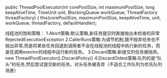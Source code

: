 public ThreadPoolExecutor(int corePoolSize, int maximumPoolSize, long keepAliveTime, TimeUnit unit, BlockingQueue workQueue, ThreadFactory threadFactory) { this(corePoolSize, maximumPoolSize, keepAliveTime, unit, workQueue, threadFactory, defaultHandler);

线程池的饱和策略： 
1.Abort策略:默认策略,新任务提交时直接抛出未检查的异常RejectedExecutionException 
2.CallerRuns策略:为调节机制,既不抛弃任务也不抛出异常,而是将某些任务回退到调用者不会在线程池的线程中执行新的任务，而是在调用exector的线程中运行新的任务。
3.Discard策略:新提交的任务被抛弃。 new ThreadPoolExecutor().DiscardPolicy() 
4.DiscardOldest策略:队列的是“队头”的任务,然后尝试提交新的任务。对头任务被丢弃（不适合工作队列为优先队列场景）